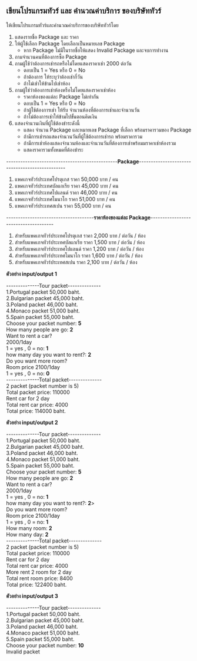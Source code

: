 ## เขียนโปรแกรมทัวร์ และ คำนวณค่าบริการ ของบริษัททัวร์

ให้เขียนโปรแกรมทัวร์และคำนวณค่าบริการของบริษัททัวร์โดย
1. แสดงรายชื่อ Package และ ราคา
2. ให้ผู้ใช้เลือก Package โดยเลือกเป็นหมายเลข Package
    * หาก Package ไม่มีในรายชื่อให้แสดง Invalid Package และจบการทำงาน
3. ถามจำนวนคนที่ต้องการซื้อ Package
4. ถามผู้ใช้ว่าต้องการเช่ารถหรือไม่โดยแสดงราคาเช่า 2000 ต่อวัน
    * ตอบเป็น 1 = Yes หรือ 0 = No
    * ถ้าต้องการ ให้ระบุว่าต้องเช่ากี่วัน
    * ถ้าไม่เช่าให้ข้ามไปเช่าห้อง
5. ถามผู้ใช่ว่าต้องการเช่าห้องหรือไม่โดยแสดงราคาเช่าห้อง
    * ราคาห้องของแต่ละ Package ไม่เท่ากัน
    * ตอบเป็น 1 = Yes หรือ 0 = No
    * ถ้าผู้ใช้ต้องการเช่า ให้รับ จำนวนห้องที่ต้องการเช่าและจำนวนวัน
    * ถ้าไม่ต้องการเช่าให้ข้ามไปขั้นตอนคิดเงิน
6. แสดงจำนวนเงินที่ผู้ใช้ต้องชำระดังนี้
    * แสดง จำนวน Package และหมายเลข Package ที่เลือก พร้อมราคารวมของ Package
    * ถ้ามีการเช่ารถแสดงจำนวนวันที่ผู้ใช้ต้องการเช่ารถ พร้อมราคารวม
    * ถ้ามีการเช่าห้องแสดงจำนวนห้องและจำนวนวันที่ต้องการเช่าพร้อมมราคาเช่าห้องรวม
    * แสดงราคารวมทั้งหมดที่ต้องชำระ

-----------------------------------------------**Package**-----------------------------------------------
1. แพคเกจทัวร์ประเทศโปรตุเกส ราคา 50,000 บาท / คน
2. แพคเกจทัวร์ประเทศบัลแกเรีย ราคา 45,000 บาท / คน
3. แพคเกจทัวร์ประเทศโปแลนด์ ราคา 46,000 บาท / คน  
4. แพคเกจทัวร์ประเทศโมนาโก ราคา 51,000 บาท / คน  
5. แพคเกจทัวร์ประเทศสเปน ราคา 55,000 บาท / คน

-------------------------------------**ราคาห้องของแต่ละ Package**-------------------------------------
1. สำหรับแพคเกจทัวร์ประเทศโปรตุเกส ราคา 2,000 บาท / ต่อวัน / ห้อง
2. สำหรับแพคเกจทัวร์ประเทศบัลแกเรีย ราคา 1,500 บาท / ต่อวัน / ห้อง
3. สำหรับแพคเกจทัวร์ประเทศโปแลนด์ ราคา 1,200 บาท / ต่อวัน / ห้อง
4. สำหรับแพคเกจทัวร์ประเทศโมนาโก ราคา 1,600 บาท / ต่อวัน / ห้อง
5. สำหรับแพคเกจทัวร์ประเทศสเปน ราคา 2,100 บาท / ต่อวัน / ห้อง

**ตัวอย่าง input/output 1**

--------------Tour packet--------------  
1.Portugal  packet 50,000 baht.  
2.Bulgarian packet 45,000 baht.  
3.Poland    packet 46,000 baht.  
4.Monaco    packet 51,000 baht.  
5.Spain     packet 55,000 baht.    
Choose your packet number: **5**  
How many people are go: **2**    
Want to rent a car?  
2000/1day  
1 = yes , 0 = no: **1**  
how many day you want to rent?: **2**   
Do you want more room?  
Room price 2100/1day  
1 = yes , 0 = no: **0**  
--------------Total packet--------------   
2 packet (packet number is 5)  
Total packet price: 110000  
Rent car for 2 day  
Total rent car price: 4000  
Total price: 114000 baht.  

**ตัวอย่าง input/output 2**

--------------Tour packet--------------  
1.Portugal  packet 50,000 baht.  
2.Bulgarian packet 45,000 baht.  
3.Poland    packet 46,000 baht.  
4.Monaco    packet 51,000 baht.  
5.Spain     packet 55,000 baht.  
Choose your packet number: **5**  
How many people are go: **2**  
Want to rent a car?  
2000/1day  
1 = yes , 0 = no: **1**  
how many day you want to rent?: **2**>  
Do you want more room?  
Room price 2100/1day  
1 = yes , 0 = no: **1**  
How many room: **2**  
How many day: **2**  
--------------Total packet--------------  
2 packet (packet number is 5)  
Total packet price: 110000  
Rent car for 2 day  
Total rent car price: 4000  
More rent 2 room for 2 day  
Total rent room price: 8400  
Total price: 122400 baht.  

**ตัวอย่าง input/output 3**

--------------Tour packet--------------  
1.Portugal  packet 50,000 baht.  
2.Bulgarian packet 45,000 baht.  
3.Poland    packet 46,000 baht.  
4.Monaco    packet 51,000 baht.  
5.Spain     packet 55,000 baht.  
Choose your packet number: **10**  
Invalid packet

